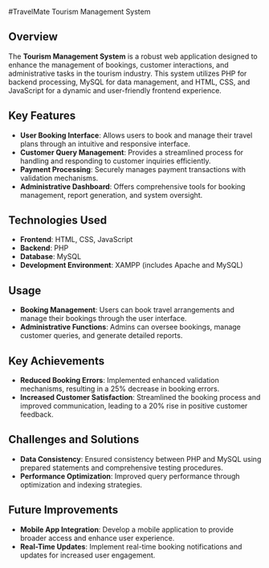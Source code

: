 #TravelMate 
Tourism Management System

## Overview

The **Tourism Management System** is a robust web application designed to enhance the management of bookings, customer interactions, and administrative tasks in the tourism industry. This system utilizes PHP for backend processing, MySQL for data management, and HTML, CSS, and JavaScript for a dynamic and user-friendly frontend experience.

## Key Features

- **User Booking Interface**: Allows users to book and manage their travel plans through an intuitive and responsive interface.
- **Customer Query Management**: Provides a streamlined process for handling and responding to customer inquiries efficiently.
- **Payment Processing**: Securely manages payment transactions with validation mechanisms.
- **Administrative Dashboard**: Offers comprehensive tools for booking management, report generation, and system oversight.

## Technologies Used

- **Frontend**: HTML, CSS, JavaScript
- **Backend**: PHP
- **Database**: MySQL
- **Development Environment**: XAMPP (includes Apache and MySQL)

## Usage

- **Booking Management**: Users can book travel arrangements and manage their bookings through the user interface.
- **Administrative Functions**: Admins can oversee bookings, manage customer queries, and generate detailed reports.

## Key Achievements

- **Reduced Booking Errors**: Implemented enhanced validation mechanisms, resulting in a 25% decrease in booking errors.
- **Increased Customer Satisfaction**: Streamlined the booking process and improved communication, leading to a 20% rise in positive customer feedback.

## Challenges and Solutions

- **Data Consistency**: Ensured consistency between PHP and MySQL using prepared statements and comprehensive testing procedures.
- **Performance Optimization**: Improved query performance through optimization and indexing strategies.

## Future Improvements

- **Mobile App Integration**: Develop a mobile application to provide broader access and enhance user experience.
- **Real-Time Updates**: Implement real-time booking notifications and updates for increased user engagement.
